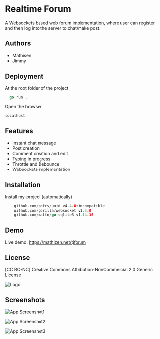
# Realtime Forum

A Websockets based web forum implementation, where user can register and then log into the server to chat/make post.


## Authors

- Mathisen
- Jimmy


## Deployment

At the root folder of the project

```go
  go run .
```
Open the browser
```javascript
localhost
```



## Features

- Instant chat message
- Post creation
- Comment creation and edit
- Typing in progress
- Throttle and Debounce
- Websockets implementation


## Installation

Install my-project (automatically)

```go
    github.com/gofrs/uuid v4.4.0+incompatible
    github.com/gorilla/websocket v1.5.0
	github.com/mattn/go-sqlite3 v1.14.16
```
    
## Demo

Live demo: https://mathizen.net/tjforum


## License

[CC BC-NC] Creative Commons Attribution-NonCommercial 2.0 Generic License


![Logo](https://mathizen.net/logo.png)


## Screenshots

![App Screenshot1](https://mathizen.net/Screenshot1.png)

![App Screenshot2](https://mathizen.net/Screenshot2.png)

![App Screenshot3](https://mathizen.net/Screenshot3.png)

